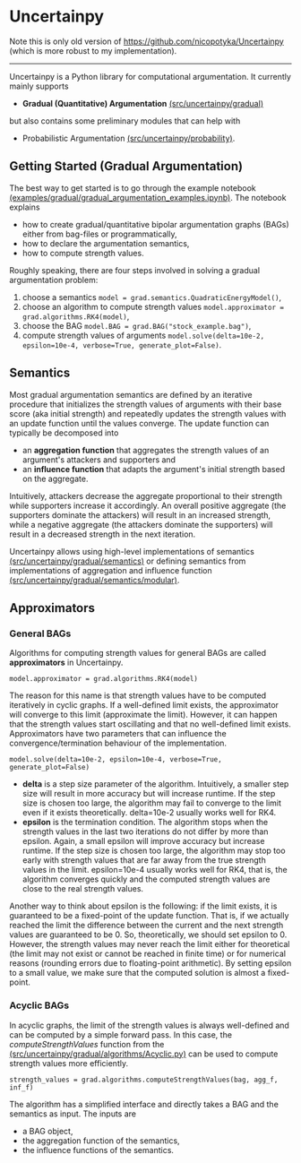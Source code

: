 # Uncertainpy

Note this is only old version of https://github.com/nicopotyka/Uncertainpy (which is more robust to my implementation).

---

Uncertainpy is a Python library for computational argumentation. It currently mainly supports
- **Gradual (Quantitative) Argumentation** [(src/uncertainpy/gradual)](src/uncertainpy/gradual)
  
but also contains some preliminary modules that can help with 
- Probabilistic Argumentation [(src/uncertainpy/probability)](src/uncertainpy/probability).

## Getting Started (Gradual Argumentation)

The best way to get started is to go through the example notebook [(examples/gradual/gradual_argumentation_examples.ipynb)](examples/gradual/gradual_argumentation_examples.ipynb). 
The notebook explains 
- how to create gradual/quantitative bipolar argumentation graphs (BAGs) either from bag-files or programmatically,
- how to declare the argumentation semantics,
- how to compute strength values.

Roughly speaking, there are four steps involved in solving a gradual argumentation problem:
1. choose a semantics `model = grad.semantics.QuadraticEnergyModel()`,
2. choose an algorithm to compute strength values `model.approximator = grad.algorithms.RK4(model)`,
3. choose the BAG `model.BAG = grad.BAG("stock_example.bag")`,
4. compute strength values of arguments `model.solve(delta=10e-2, epsilon=10e-4, verbose=True, generate_plot=False)`.


## Semantics

Most gradual argumentation semantics are defined by an iterative procedure that initializes the strength values of arguments with their base score (aka initial strength)
and repeatedly updates the strength values with an update function until the values converge. 
The update function can typically be decomposed into 
- an **aggregation function** that aggregates the strength values of an argument's attackers and supporters and
- an **influence function** that adapts the argument's initial strength based on the aggregate.

Intuitively, attackers decrease the aggregate proportional to their strength while supporters increase it accordingly. An overall positive
aggregate (the supporters dominate the attackers) will result in an increased strength, while a negative aggregate (the attackers dominate the supporters) will result
in a decreased strength in the next iteration. 

Uncertainpy allows using high-level implementations of semantics [(src/uncertainpy/gradual/semantics)](src/uncertainpy/gradual/semantics)
or defining semantics from implementations of aggregation and influence function [(src/uncertainpy/gradual/semantics/modular)](src/uncertainpy/gradual/semantics/modular).


## Approximators

### General BAGs

Algorithms for computing strength values for general BAGs are called **approximators** in Uncertainpy. 

`model.approximator = grad.algorithms.RK4(model)`

The reason for this name is that strength values have to be computed iteratively in cyclic graphs.
If a well-defined limit exists, the approximator will converge to this limit (approximate the limit). However, it can happen that the strength values start oscillating
and that no well-defined limit exists. Approximators have two parameters that can influence the convergence/termination behaviour of the implementation.

`model.solve(delta=10e-2, epsilon=10e-4, verbose=True, generate_plot=False)`

- **delta** is a step size parameter of the algorithm. Intuitively, a smaller step size will result in more accuracy but will increase runtime. If the step size is chosen
too large, the algorithm may fail to converge to the limit even if it exists theoretically. delta=10e-2 usually works well for RK4.
- **epsilon** is the termination condition. The algorithm stops when the strength values in the last two iterations do not differ by more than epsilon. Again, a small
epsilon will improve accuracy but increase runtime. If the step size is chosen too large, the algorithm may stop too early with strength values that are far away from the
true strength values in the limit. epsilon=10e-4 usually works well for RK4, that is, the algorithm converges quickly and the computed strength values are close to the real
strength values.

Another way to think about epsilon is the following: if the limit exists, it is guaranteed to be a fixed-point of the update function. That is, if we actually reached the limit
the difference between the current and the next strength values are guaranteed to be 0. So, theoretically, we should set epsilon to 0. However, the strength values may never reach
the limit either for theoretical (the limit may not exist or cannot be reached in finite time) or for numerical reasons (rounding errors due to floating-point arithmetic). 
By setting epsilon to a small value, we make sure that the computed solution is almost a fixed-point. 


### Acyclic BAGs

In acyclic graphs, the limit of the strength values is always well-defined and can be computed by a simple forward pass. In this case, the _computeStrengthValues_ function from the 
[(src/uncertainpy/gradual/algorithms/Acyclic.py)](src/uncertainpy/gradual/algorithms/Acyclic.py) can be used to compute strength values more efficiently.

`strength_values = grad.algorithms.computeStrengthValues(bag, agg_f, inf_f)`

The algorithm has a simplified interface and directly takes a BAG and the semantics as input. The inputs are
- a BAG object,
- the aggregation function of the semantics,
- the influence functions of the semantics.
